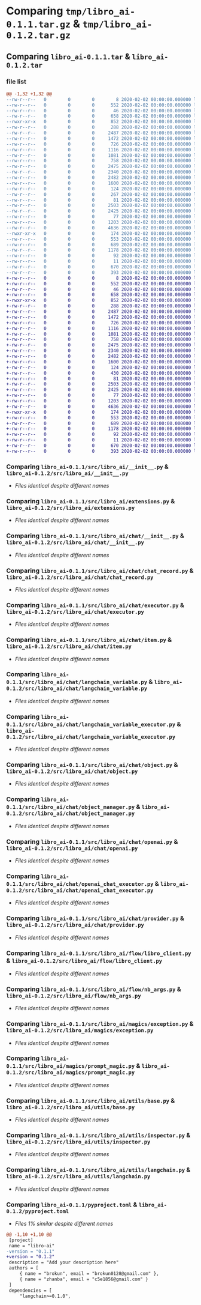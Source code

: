 # Comparing `tmp/libro_ai-0.1.1.tar.gz` & `tmp/libro_ai-0.1.2.tar.gz`

## Comparing `libro_ai-0.1.1.tar` & `libro_ai-0.1.2.tar`

### file list

```diff
@@ -1,32 +1,32 @@
--rw-r--r--   0        0        0        8 2020-02-02 00:00:00.000000 libro_ai-0.1.1/.python-version
--rw-r--r--   0        0        0      552 2020-02-02 00:00:00.000000 libro_ai-0.1.1/src/libro_ai/__init__.py
--rw-r--r--   0        0        0       46 2020-02-02 00:00:00.000000 libro_ai-0.1.1/src/libro_ai/_version.py
--rw-r--r--   0        0        0      658 2020-02-02 00:00:00.000000 libro_ai-0.1.1/src/libro_ai/extensions.py
--rwxr-xr-x   0        0        0      852 2020-02-02 00:00:00.000000 libro_ai-0.1.1/src/libro_ai/chat/__init__.py
--rw-r--r--   0        0        0      288 2020-02-02 00:00:00.000000 libro_ai-0.1.1/src/libro_ai/chat/chat_message.py
--rw-r--r--   0        0        0     2487 2020-02-02 00:00:00.000000 libro_ai-0.1.1/src/libro_ai/chat/chat_record.py
--rw-r--r--   0        0        0     1472 2020-02-02 00:00:00.000000 libro_ai-0.1.1/src/libro_ai/chat/executor.py
--rw-r--r--   0        0        0      726 2020-02-02 00:00:00.000000 libro_ai-0.1.1/src/libro_ai/chat/item.py
--rw-r--r--   0        0        0     1116 2020-02-02 00:00:00.000000 libro_ai-0.1.1/src/libro_ai/chat/langchain_variable.py
--rw-r--r--   0        0        0     1081 2020-02-02 00:00:00.000000 libro_ai-0.1.1/src/libro_ai/chat/langchain_variable_executor.py
--rw-r--r--   0        0        0      758 2020-02-02 00:00:00.000000 libro_ai-0.1.1/src/libro_ai/chat/object.py
--rw-r--r--   0        0        0     2475 2020-02-02 00:00:00.000000 libro_ai-0.1.1/src/libro_ai/chat/object_manager.py
--rw-r--r--   0        0        0     2340 2020-02-02 00:00:00.000000 libro_ai-0.1.1/src/libro_ai/chat/openai.py
--rw-r--r--   0        0        0     2482 2020-02-02 00:00:00.000000 libro_ai-0.1.1/src/libro_ai/chat/openai_chat_executor.py
--rw-r--r--   0        0        0     1600 2020-02-02 00:00:00.000000 libro_ai-0.1.1/src/libro_ai/chat/provider.py
--rw-r--r--   0        0        0      124 2020-02-02 00:00:00.000000 libro_ai-0.1.1/src/libro_ai/chat/source.py
--rw-r--r--   0        0        0      267 2020-02-02 00:00:00.000000 libro_ai-0.1.1/src/libro_ai/chat/utils.py
--rw-r--r--   0        0        0       81 2020-02-02 00:00:00.000000 libro_ai-0.1.1/src/libro_ai/flow/__init__.py
--rw-r--r--   0        0        0     2503 2020-02-02 00:00:00.000000 libro_ai-0.1.1/src/libro_ai/flow/libro_client.py
--rw-r--r--   0        0        0     2425 2020-02-02 00:00:00.000000 libro_ai-0.1.1/src/libro_ai/flow/nb_args.py
--rw-r--r--   0        0        0       77 2020-02-02 00:00:00.000000 libro_ai-0.1.1/src/libro_ai/magics/__init__.py
--rw-r--r--   0        0        0     1203 2020-02-02 00:00:00.000000 libro_ai-0.1.1/src/libro_ai/magics/exception.py
--rw-r--r--   0        0        0     4636 2020-02-02 00:00:00.000000 libro_ai-0.1.1/src/libro_ai/magics/prompt_magic.py
--rwxr-xr-x   0        0        0      174 2020-02-02 00:00:00.000000 libro_ai-0.1.1/src/libro_ai/utils/__init__.py
--rw-r--r--   0        0        0      553 2020-02-02 00:00:00.000000 libro_ai-0.1.1/src/libro_ai/utils/base.py
--rw-r--r--   0        0        0      689 2020-02-02 00:00:00.000000 libro_ai-0.1.1/src/libro_ai/utils/inspector.py
--rw-r--r--   0        0        0     1178 2020-02-02 00:00:00.000000 libro_ai-0.1.1/src/libro_ai/utils/langchain.py
--rw-r--r--   0        0        0       92 2020-02-02 00:00:00.000000 libro_ai-0.1.1/.gitignore
--rw-r--r--   0        0        0       11 2020-02-02 00:00:00.000000 libro_ai-0.1.1/README.md
--rw-r--r--   0        0        0      670 2020-02-02 00:00:00.000000 libro_ai-0.1.1/pyproject.toml
--rw-r--r--   0        0        0      393 2020-02-02 00:00:00.000000 libro_ai-0.1.1/PKG-INFO
+-rw-r--r--   0        0        0        8 2020-02-02 00:00:00.000000 libro_ai-0.1.2/.python-version
+-rw-r--r--   0        0        0      552 2020-02-02 00:00:00.000000 libro_ai-0.1.2/src/libro_ai/__init__.py
+-rw-r--r--   0        0        0       46 2020-02-02 00:00:00.000000 libro_ai-0.1.2/src/libro_ai/_version.py
+-rw-r--r--   0        0        0      658 2020-02-02 00:00:00.000000 libro_ai-0.1.2/src/libro_ai/extensions.py
+-rwxr-xr-x   0        0        0      852 2020-02-02 00:00:00.000000 libro_ai-0.1.2/src/libro_ai/chat/__init__.py
+-rw-r--r--   0        0        0      288 2020-02-02 00:00:00.000000 libro_ai-0.1.2/src/libro_ai/chat/chat_message.py
+-rw-r--r--   0        0        0     2487 2020-02-02 00:00:00.000000 libro_ai-0.1.2/src/libro_ai/chat/chat_record.py
+-rw-r--r--   0        0        0     1472 2020-02-02 00:00:00.000000 libro_ai-0.1.2/src/libro_ai/chat/executor.py
+-rw-r--r--   0        0        0      726 2020-02-02 00:00:00.000000 libro_ai-0.1.2/src/libro_ai/chat/item.py
+-rw-r--r--   0        0        0     1116 2020-02-02 00:00:00.000000 libro_ai-0.1.2/src/libro_ai/chat/langchain_variable.py
+-rw-r--r--   0        0        0     1081 2020-02-02 00:00:00.000000 libro_ai-0.1.2/src/libro_ai/chat/langchain_variable_executor.py
+-rw-r--r--   0        0        0      758 2020-02-02 00:00:00.000000 libro_ai-0.1.2/src/libro_ai/chat/object.py
+-rw-r--r--   0        0        0     2475 2020-02-02 00:00:00.000000 libro_ai-0.1.2/src/libro_ai/chat/object_manager.py
+-rw-r--r--   0        0        0     2340 2020-02-02 00:00:00.000000 libro_ai-0.1.2/src/libro_ai/chat/openai.py
+-rw-r--r--   0        0        0     2482 2020-02-02 00:00:00.000000 libro_ai-0.1.2/src/libro_ai/chat/openai_chat_executor.py
+-rw-r--r--   0        0        0     1600 2020-02-02 00:00:00.000000 libro_ai-0.1.2/src/libro_ai/chat/provider.py
+-rw-r--r--   0        0        0      124 2020-02-02 00:00:00.000000 libro_ai-0.1.2/src/libro_ai/chat/source.py
+-rw-r--r--   0        0        0      430 2020-02-02 00:00:00.000000 libro_ai-0.1.2/src/libro_ai/chat/utils.py
+-rw-r--r--   0        0        0       81 2020-02-02 00:00:00.000000 libro_ai-0.1.2/src/libro_ai/flow/__init__.py
+-rw-r--r--   0        0        0     2503 2020-02-02 00:00:00.000000 libro_ai-0.1.2/src/libro_ai/flow/libro_client.py
+-rw-r--r--   0        0        0     2425 2020-02-02 00:00:00.000000 libro_ai-0.1.2/src/libro_ai/flow/nb_args.py
+-rw-r--r--   0        0        0       77 2020-02-02 00:00:00.000000 libro_ai-0.1.2/src/libro_ai/magics/__init__.py
+-rw-r--r--   0        0        0     1203 2020-02-02 00:00:00.000000 libro_ai-0.1.2/src/libro_ai/magics/exception.py
+-rw-r--r--   0        0        0     4636 2020-02-02 00:00:00.000000 libro_ai-0.1.2/src/libro_ai/magics/prompt_magic.py
+-rwxr-xr-x   0        0        0      174 2020-02-02 00:00:00.000000 libro_ai-0.1.2/src/libro_ai/utils/__init__.py
+-rw-r--r--   0        0        0      553 2020-02-02 00:00:00.000000 libro_ai-0.1.2/src/libro_ai/utils/base.py
+-rw-r--r--   0        0        0      689 2020-02-02 00:00:00.000000 libro_ai-0.1.2/src/libro_ai/utils/inspector.py
+-rw-r--r--   0        0        0     1178 2020-02-02 00:00:00.000000 libro_ai-0.1.2/src/libro_ai/utils/langchain.py
+-rw-r--r--   0        0        0       92 2020-02-02 00:00:00.000000 libro_ai-0.1.2/.gitignore
+-rw-r--r--   0        0        0       11 2020-02-02 00:00:00.000000 libro_ai-0.1.2/README.md
+-rw-r--r--   0        0        0      670 2020-02-02 00:00:00.000000 libro_ai-0.1.2/pyproject.toml
+-rw-r--r--   0        0        0      393 2020-02-02 00:00:00.000000 libro_ai-0.1.2/PKG-INFO
```

### Comparing `libro_ai-0.1.1/src/libro_ai/__init__.py` & `libro_ai-0.1.2/src/libro_ai/__init__.py`

 * *Files identical despite different names*

### Comparing `libro_ai-0.1.1/src/libro_ai/extensions.py` & `libro_ai-0.1.2/src/libro_ai/extensions.py`

 * *Files identical despite different names*

### Comparing `libro_ai-0.1.1/src/libro_ai/chat/__init__.py` & `libro_ai-0.1.2/src/libro_ai/chat/__init__.py`

 * *Files identical despite different names*

### Comparing `libro_ai-0.1.1/src/libro_ai/chat/chat_record.py` & `libro_ai-0.1.2/src/libro_ai/chat/chat_record.py`

 * *Files identical despite different names*

### Comparing `libro_ai-0.1.1/src/libro_ai/chat/executor.py` & `libro_ai-0.1.2/src/libro_ai/chat/executor.py`

 * *Files identical despite different names*

### Comparing `libro_ai-0.1.1/src/libro_ai/chat/item.py` & `libro_ai-0.1.2/src/libro_ai/chat/item.py`

 * *Files identical despite different names*

### Comparing `libro_ai-0.1.1/src/libro_ai/chat/langchain_variable.py` & `libro_ai-0.1.2/src/libro_ai/chat/langchain_variable.py`

 * *Files identical despite different names*

### Comparing `libro_ai-0.1.1/src/libro_ai/chat/langchain_variable_executor.py` & `libro_ai-0.1.2/src/libro_ai/chat/langchain_variable_executor.py`

 * *Files identical despite different names*

### Comparing `libro_ai-0.1.1/src/libro_ai/chat/object.py` & `libro_ai-0.1.2/src/libro_ai/chat/object.py`

 * *Files identical despite different names*

### Comparing `libro_ai-0.1.1/src/libro_ai/chat/object_manager.py` & `libro_ai-0.1.2/src/libro_ai/chat/object_manager.py`

 * *Files identical despite different names*

### Comparing `libro_ai-0.1.1/src/libro_ai/chat/openai.py` & `libro_ai-0.1.2/src/libro_ai/chat/openai.py`

 * *Files identical despite different names*

### Comparing `libro_ai-0.1.1/src/libro_ai/chat/openai_chat_executor.py` & `libro_ai-0.1.2/src/libro_ai/chat/openai_chat_executor.py`

 * *Files identical despite different names*

### Comparing `libro_ai-0.1.1/src/libro_ai/chat/provider.py` & `libro_ai-0.1.2/src/libro_ai/chat/provider.py`

 * *Files identical despite different names*

### Comparing `libro_ai-0.1.1/src/libro_ai/flow/libro_client.py` & `libro_ai-0.1.2/src/libro_ai/flow/libro_client.py`

 * *Files identical despite different names*

### Comparing `libro_ai-0.1.1/src/libro_ai/flow/nb_args.py` & `libro_ai-0.1.2/src/libro_ai/flow/nb_args.py`

 * *Files identical despite different names*

### Comparing `libro_ai-0.1.1/src/libro_ai/magics/exception.py` & `libro_ai-0.1.2/src/libro_ai/magics/exception.py`

 * *Files identical despite different names*

### Comparing `libro_ai-0.1.1/src/libro_ai/magics/prompt_magic.py` & `libro_ai-0.1.2/src/libro_ai/magics/prompt_magic.py`

 * *Files identical despite different names*

### Comparing `libro_ai-0.1.1/src/libro_ai/utils/base.py` & `libro_ai-0.1.2/src/libro_ai/utils/base.py`

 * *Files identical despite different names*

### Comparing `libro_ai-0.1.1/src/libro_ai/utils/inspector.py` & `libro_ai-0.1.2/src/libro_ai/utils/inspector.py`

 * *Files identical despite different names*

### Comparing `libro_ai-0.1.1/src/libro_ai/utils/langchain.py` & `libro_ai-0.1.2/src/libro_ai/utils/langchain.py`

 * *Files identical despite different names*

### Comparing `libro_ai-0.1.1/pyproject.toml` & `libro_ai-0.1.2/pyproject.toml`

 * *Files 1% similar despite different names*

```diff
@@ -1,10 +1,10 @@
 [project]
 name = "libro-ai"
-version = "0.1.1"
+version = "0.1.2"
 description = "Add your description here"
 authors = [
     { name = "brokun", email = "brokun0128@gmail.com" },
     { name = "zhanba", email = "c5e1856@gmail.com" }
 ]
 dependencies = [
     "langchain>=0.1.0",
```

